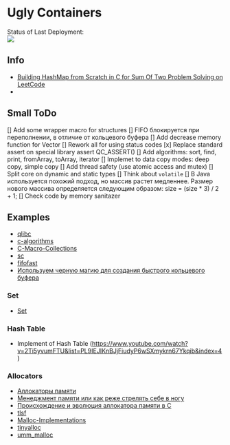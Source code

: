 # Ugly Containers

Status of Last Deployment:<br>
<img src="https://github.com/Zamuhrishka/UglyContainers/workflows/UnitTests/badge.svg?branch=master"><br>










## Info

- [Building HashMap from Scratch in C for Sum Of Two Problem Solving on LeetCode](https://medium.com/@alexey.medvecky/building-hashmap-from-scratch-in-c-for-sum-of-two-problem-solving-on-leetcode-ab3d81f9ab65)
-

## Small ToDo

[] Add some wrapper macro for structures
[] FIFO блокируется при переполнении, в отличие от кольцевого буфера
[] Add decrease memory function for Vector
[] Rework all for using status codes
[x] Replace standard assert on special library assert QC_ASSERT()
[] Add algorithms: sort, find, print, fromArray, toArray, iterator
[] Implemet to data copy modes: deep copy, simple copy
[] Add thread safety (use atomic access and mutex)
[] Split core on dynamic and static types
[] Think about `volatile`
[] В Java используется похожий подход, но массив растет медленнее. Размер нового массива определяется следующим образом: size = (size * 3) / 2 + 1;
[] Check code by memory sanitazer

## Examples

- [qlibc](https://github.com/wolkykim/qlibc)
- [c-algorithms](https://github.com/fragglet/c-algorithms/tree/master/src)
- [C-Macro-Collections](https://github.com/LeoVen/C-Macro-Collections)
- [sc](https://github.com/tezc/sc)
- [fifofast](https://github.com/nqtronix/fifofast)
- [Используем черную магию для создания быстрого кольцевого буфера](https://habr.com/ru/company/otus/blog/557310/)

### Set

- [Set](https://tproger.ru/translations/sets-for-beginners/)

### Hash Table

- Implement of Hash Table (https://www.youtube.com/watch?v=2Ti5yvumFTU&list=PL9IEJIKnBJjFiudyP6wSXmykrn67Ykqib&index=4)

### Allocators

- [Аллокаторы памяти](https://habr.com/ru/post/505632/)
- [Менеджмент памяти или как реже стрелять себе в ногу](https://habr.com/ru/post/473294/)
- [Происхождение и эволюция аллокатора памяти в С](https://habr.com/ru/post/707032/)
- [tlsf](https://github.com/mattconte/tlsf)
- [Malloc-Implementations](https://github.com/emeryberger/Malloc-Implementations)
- [tinyalloc](https://github.com/thi-ng/tinyalloc)
- [umm_malloc](https://github.com/dimonomid/umm_malloc)
